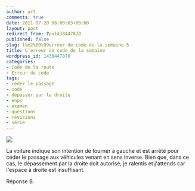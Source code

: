 ```yaml
---
author: art
comments: true
date: 2011-07-20 06:00:03+00:00
layout: post
redirect_from: ?p=1438447870
published: false
slug: l%e2%80%99erreur-de-code-de-la-semaine-5
title: L’erreur de code de la semaine
wordpress_id: 1438447870
categories:
- Code de la route
- Erreur de code
tags:
- céder le passage
- code
- dépasser par la droite
- enpc
- examen
- questions
- révisions
- série
---
```


[![](https://static.irz.fr/2011/05/depasser-droite.png)](https://static.irz.fr/2011/05/depasser-droite.png)

La voiture indique son intention de tourner à gauche et est arrêté pour céder le passage aux véhicules venant en sens inverse. Bien que, dans ce cas, le dépassement par la droite doit autorisé, je ralentis et j'attends car l'espace à droite est insuffisant.

Réponse B.




